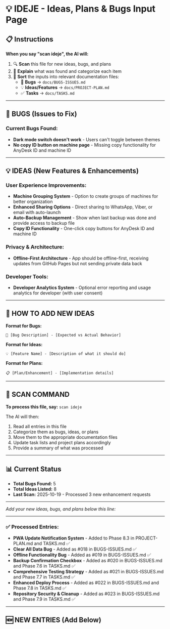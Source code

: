 # 💡 IDEJE - Ideas, Plans & Bugs Input Page

## 📋 Instructions

**When you say "scan ideje", the AI will:**
1. 🔍 **Scan** this file for new ideas, bugs, and plans
2. 📝 **Explain** what was found and categorize each item
3. 📂 **Sort** the inputs into relevant documentation files:
   - 🐛 **Bugs** → `docs/BUGS-ISSUES.md`
   - 💡 **Ideas/Features** → `docs/PROJECT-PLAN.md`
   - ✅ **Tasks** → `docs/TASKS.md`

---

## 🐛 BUGS (Issues to Fix)

### Current Bugs Found:
- **Dark mode switch doesn't work** - Users can't toggle between themes
- **No copy ID button on machine page** - Missing copy functionality for AnyDesk ID and machine ID

---

## 💡 IDEAS (New Features & Enhancements)

### User Experience Improvements:
- **Machine Grouping System** - Option to create groups of machines for better organization
- **Enhanced Sharing Options** - Direct sharing to WhatsApp, Viber, or email with auto-launch
- **Auto-Backup Management** - Show when last backup was done and provide access to backup file
- **Copy ID Functionality** - One-click copy buttons for AnyDesk ID and machine ID

### Privacy & Architecture:
- **Offline-First Architecture** - App should be offline-first, receiving updates from GitHub Pages but not sending private data back

### Developer Tools:
- **Developer Analytics System** - Optional error reporting and usage analytics for developer (with user consent)

---

## 📝 HOW TO ADD NEW IDEAS

**Format for Bugs:**
```
🐛 [Bug Description] - [Expected vs Actual Behavior]
```

**Format for Ideas:**
```
💡 [Feature Name] - [Description of what it should do]
```

**Format for Plans:**
```
📋 [Plan/Enhancement] - [Implementation details]
```

---

## 🔄 SCAN COMMAND

**To process this file, say:** `scan ideje`

The AI will then:
1. Read all entries in this file
2. Categorize them as bugs, ideas, or plans
3. Move them to the appropriate documentation files
4. Update task lists and project plans accordingly
5. Provide a summary of what was processed

---

## 📊 Current Status

- **Total Bugs Found:** 5
- **Total Ideas Listed:** 8
- **Last Scan:** 2025-10-19 - Processed 3 new enhancement requests

---

*Add your new ideas, bugs, and plans below this line:*

---

### ✅ Processed Entries:
- **PWA Update Notification System** - Added to Phase 8.3 in PROJECT-PLAN.md and TASKS.md ✅
- **Clear All Data Bug** - Added as #018 in BUGS-ISSUES.md ✅
- **Offline Functionality Bug** - Added as #019 in BUGS-ISSUES.md ✅
- **Backup Confirmation Checkbox** - Added as #020 in BUGS-ISSUES.md and Phase 7.6 in TASKS.md ✅
- **Comprehensive Testing Strategy** - Added as #021 in BUGS-ISSUES.md and Phase 7.7 in TASKS.md ✅
- **Enhanced Deploy Process** - Added as #022 in BUGS-ISSUES.md and Phase 7.8 in TASKS.md ✅
- **Repository Security & Cleanup** - Added as #023 in BUGS-ISSUES.md and Phase 7.9 in TASKS.md ✅

---

## 🆕 NEW ENTRIES (Add Below)

<!-- Add new bugs, ideas, or plans here -->